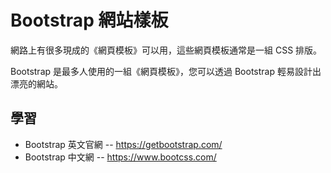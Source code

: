 # Bootstrap 網站樣板

網路上有很多現成的《網頁模板》可以用，這些網頁模板通常是一組 CSS 排版。

Bootstrap 是最多人使用的一組《網頁模板》，您可以透過 Bootstrap 輕易設計出漂亮的網站。

## 學習

* Bootstrap 英文官網 -- https://getbootstrap.com/
* Bootstrap 中文網 -- https://www.bootcss.com/
